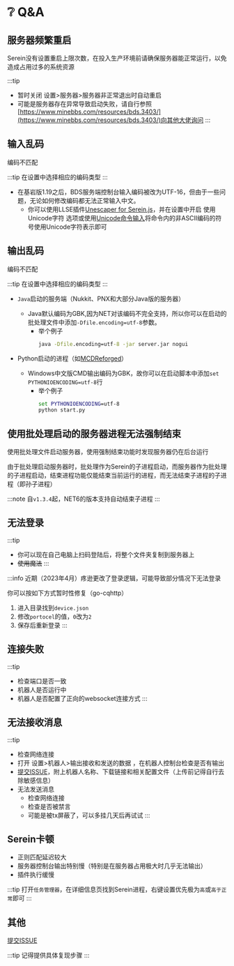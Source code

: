 # ❔ Q&A

## 服务器频繁重启

Serein没有设置重启上限次数，在投入生产环境前请确保服务器能正常运行，以免造成占用过多的系统资源

:::tip

- 暂时关闭 设置>服务器>服务器非正常退出时自动重启
- 可能是服务器存在异常导致启动失败，请自行参照[https://www.minebbs.com/resources/bds.3403/](https://www.minebbs.com/resources/bds.3403/)向其他大佬询问
:::

## 输入乱码

编码不匹配

:::tip
在设置中选择相应的编码类型
:::

- 在基岩版1.19之后，BDS服务端控制台输入编码被改为UTF-16，但由于一些问题，无论如何修改编码都无法正常输入中文。
  - 你可以使用LLSE插件[Unescaper for Serein.js](https://www.minebbs.com/resources/unescaper-for-serein.5441/)，并在设置中开启 使用Unicode字符 选项或使用[Unicode命令输入](../guide/command#在服务器中执行命令)将命令内的非ASCII编码的符号使用Unicode字符表示即可

## 输出乱码

编码不匹配

:::tip
在设置中选择相应的编码类型
:::

- `Java`启动的服务端（Nukkit、PNX和大部分Java版的服务器）
  - Java默认编码为GBK,因为NET对该编码不完全支持，所以你可以在启动的批处理文件中添加`-Dfile.encoding=utf-8`参数。
    - 举个例子
      ```bat
      java -Dfile.encoding=utf-8 -jar server.jar nogui
      ```


- Python启动的进程（如[MCDReforged](https://github.com/Fallen-Breath/MCDReforged)）
  - Windows中文版CMD输出编码为GBK，故你可以在启动脚本中添加`set PYTHONIOENCODING=utf-8`行
    - 举个例子
      ```bat
      set PYTHONIOENCODING=utf-8
      python start.py
      ```

## 使用批处理启动的服务器进程无法强制结束

使用批处理文件启动服务器，使用强制结束功能时发现服务器仍在后台运行

由于批处理启动服务器时，批处理作为Serein的子进程启动，而服务器作为批处理的子进程启动，结束进程功能仅能结束当前运行的进程，而无法结束子进程的子进程（即孙子进程）

:::note
自`v1.3.4`起，NET6的版本支持自动结束子进程
:::

## 无法登录

:::tip

- 你可以现在自己电脑上扫码登陆后，将整个文件夹复制到服务器上
- ~~使用魔法~~
:::

:::info
近期（2023年4月）疼逊更改了登录逻辑，可能导致部分情况下无法登录

你可以按如下方式暂时性修复（go-cqhttp）

1. 进入目录找到`device.json`
2. 修改`portocel`的值，`0`改为`2`
3. 保存后重新登录
:::

## 连接失败

:::tip

- 检查端口是否一致
- 机器人是否运行中
- 机器人是否配置了正向的websocket连接方式
:::

## 无法接收消息

:::tip

- 检查网络连接
- 打开 设置>机器人>输出接收和发送的数据 ，在机器人控制台检查是否有输出
- [提交ISSUE](https://github.com/Zaitonn/Serein/issues/new)，附上机器人名称、下载链接和相关配置文件（上传前记得自行去除敏感信息）
- 无法发送消息
  - 检查网络连接
  - 检查是否被禁言
  - 可能是被tx屏蔽了，可以多挂几天后再试试
:::

## Serein卡顿

- 正则匹配延迟较大
- 服务器控制台输出特别慢（特别是在服务器占用极大时几乎无法输出）
- 插件执行缓慢

:::tip
打开`任务管理器`，在详细信息页找到Serein进程，右键设置优先极为`高`或`高于正常`即可
:::

## 其他

[提交ISSUE](https://github.com/Zaitonn/Serein/issues/new/choose)

:::tip
记得提供具体复现步骤
:::
